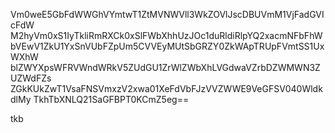 Vm0weE5GbFdWWGhVYmtwT1ZtMVNWVll3WkZOVlJscDBUVmM1VjFadGVIcFdW
M2hyVm0xS1IyTkliRmRXCk0xSlFWbXhhUzJOc1duRldiRlpYQ2xacmNFbFhW
bVEwV1ZkU1YxSnVUbFZpUm5CVVEyMUtSbGRZY0ZkWApTRUpFVmtSS1UxWXhW
blZWYXpsWFRVWndWRkV5ZUdGU1ZrWlZWbXhLVGdwaVZrbDZWMWN3ZUZWdFZs
ZGkKUkZwT1VsaFNSVmxzV2xwa01XeFdVbFJzVVZWWE9VeGFSV040WldkdlMy
TkhTbXNLQ21SaGFBPT0KCmZ5eg==

tkb